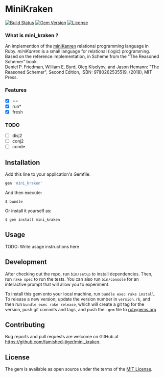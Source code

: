 # MiniKraken
[![Build Status](https://travis-ci.org/famished-tiger/mini_kraken.svg?branch=master)](https://travis-ci.org/famished-tiger/mini_kraken)
[![Gem Version](https://badge.fury.io/rb/mini_kraken.svg)](https://badge.fury.io/rb/mini_kraken)
[![License](https://img.shields.io/badge/license-MIT-brightgreen.svg?style=flat)](https://github.com/famished-tiger/mini_kraken/blob/master/LICENSE.txt)

### What is __mini_kraken__ ?   
An implemention of the [miniKanren](http://minikanren.org/) relational programming language in Ruby.
*miniKanren* is a small language for relational (logic) programming.  
Based on the reference implementation, in Scheme from the "The Reasoned Schemer" book.  
Daniel P. Friedman, William E. Byrd, Oleg Kiselyov, and Jason Hemann: "The Reasoned Schemer", Second Edition,
ISBN: 9780262535519, (2018), MIT Press.

### Features
- [X] ==  
- [X] run\*  
- [X] fresh  

### TODO
- [ ] disj2  
- [ ] conj2  
- [ ] conde  

## Installation

Add this line to your application's Gemfile:

```ruby
gem 'mini_kraken'
```

And then execute:

    $ bundle

Or install it yourself as:

    $ gem install mini_kraken

## Usage

TODO: Write usage instructions here

## Development

After checking out the repo, run `bin/setup` to install dependencies. Then, run `rake spec` to run the tests. You can also run `bin/console` for an interactive prompt that will allow you to experiment.

To install this gem onto your local machine, run `bundle exec rake install`. To release a new version, update the version number in `version.rb`, and then run `bundle exec rake release`, which will create a git tag for the version, push git commits and tags, and push the `.gem` file to [rubygems.org](https://rubygems.org).

## Contributing

Bug reports and pull requests are welcome on GitHub at https://github.com/famished-tiger/mini_kraken.

## License

The gem is available as open source under the terms of the [MIT License](https://opensource.org/licenses/MIT).
